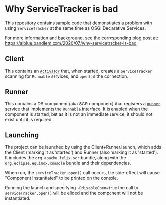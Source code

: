 Why ServiceTracker is bad
=========================

This repository contains sample code that demonstrates a problem with using
`ServiceTracker` at the same time as OSGi Declarative Services.

For more information and background, see the corresponding blog post at:
https://alblue.bandlem.com/2020/07/why-servicetracker-is-bad

Client
------

This contains an [`Activator`](Client/src/client/Activator.java) that, when
started, creates a `ServiceTracker` scanning for `Runnable` services, and
`open()`s the connection.

Runner
------

This contains a DS component (aka SCR component) that registers a
[`Runner`](Runner/src/runner/Runner.java) service that implements the
`Runnable` interface. It is enabled when the component is started, but as it is
not an immediate service, it should not exist until it is required.

Launching
---------

The project can be launched by using the Client+Runner.launch, which adds the
Client (marking it as 'started') and Runner (also marking it as 'started').  It
includes the `org.apache.felix.scr` bundle, along with the
`org.eclipse.equinox.console` bundle and their dependencies.

When run, the `serviceTracker.open()` call occurs, the side-effect will
cause "Component instantiated" to be printed on the console.

Running the launch and specifying `-DdisableOpen=true` the call to
`serviceTracker.open()` will be elided and the component will not be
instantiated.
